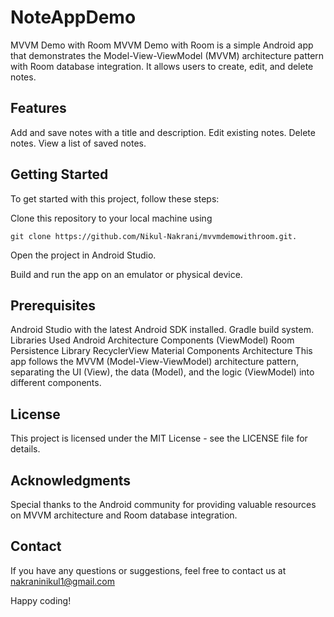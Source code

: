 # NoteAppDemo

MVVM Demo with Room
MVVM Demo with Room is a simple Android app that demonstrates the Model-View-ViewModel (MVVM) architecture pattern with Room database integration. It allows users to create, edit, and delete notes.

## Features
Add and save notes with a title and description.
Edit existing notes.
Delete notes.
View a list of saved notes.


## Getting Started
To get started with this project, follow these steps:

Clone this repository to your local machine using 
```
git clone https://github.com/Nikul-Nakrani/mvvmdemowithroom.git.
```

Open the project in Android Studio.

Build and run the app on an emulator or physical device.

## Prerequisites
Android Studio with the latest Android SDK installed.
Gradle build system.
Libraries Used
Android Architecture Components (ViewModel)
Room Persistence Library
RecyclerView
Material Components
Architecture
This app follows the MVVM (Model-View-ViewModel) architecture pattern, separating the UI (View), the data (Model), and the logic (ViewModel) into different components.

## License
This project is licensed under the MIT License - see the LICENSE file for details.

## Acknowledgments
Special thanks to the Android community for providing valuable resources on MVVM architecture and Room database integration.

## Contact
If you have any questions or suggestions, feel free to contact us at nakraninikul1@gmail.com

Happy coding!
